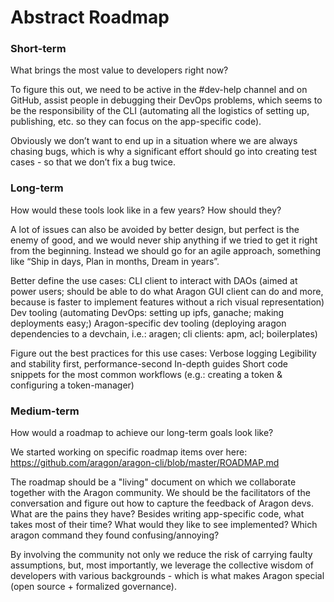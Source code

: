 # Abstract Roadmap
### Short-term

What brings the most value to developers right now?

To figure this out, we need to be active in the #dev-help channel and on GitHub, assist people in debugging their DevOps problems, which seems to be the responsibility of the CLI (automating all the logistics of setting up, publishing, etc. so they can focus on the app-specific code).

Obviously we don’t want to end up in a situation where we are always chasing bugs, which is why a significant effort should go into creating test cases - so that we don’t fix a bug twice.
### Long-term

How would these tools look like in a few years? How should they?

A lot of issues can also be avoided by better design, but perfect is the enemy of good, and we would never ship anything if we tried to get it right from the beginning. Instead we should go for an agile approach, something like “Ship in days, Plan in months, Dream in years”.

Better define the use cases:
CLI client to interact with DAOs (aimed at power users; should be able to do what Aragon GUI client can do and more, because is faster to implement features without a rich visual representation)
Dev tooling (automating DevOps: setting up ipfs, ganache; making deployments easy;)
Aragon-specific dev tooling (deploying aragon dependencies to a devchain, i.e.: aragen; cli clients: apm, acl; boilerplates)

Figure out the best practices for this use cases:
Verbose logging
Legibility and stability first, performance-second
In-depth guides
Short code snippets for the most common workflows (e.g.: creating a token & configuring a token-manager)
### Medium-term

How would a roadmap to achieve our long-term goals look like?

We started working on specific roadmap items over here:
https://github.com/aragon/aragon-cli/blob/master/ROADMAP.md

The roadmap should be a "living" document on which we collaborate together with the Aragon community. We should be the facilitators of the conversation and figure out how to capture the feedback of Aragon devs. What are the pains they have? Besides writing app-specific code, what takes most of their time? What would they like to see implemented? Which aragon command they found confusing/annoying?

By involving the community not only we reduce the risk of carrying faulty assumptions, but, most importantly, we leverage the collective wisdom of developers with various backgrounds - which is what makes Aragon special (open source + formalized governance).
